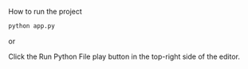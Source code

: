 How to run the project
```python
python app.py
```

or

Click the Run Python File play button in the top-right side of the editor.


